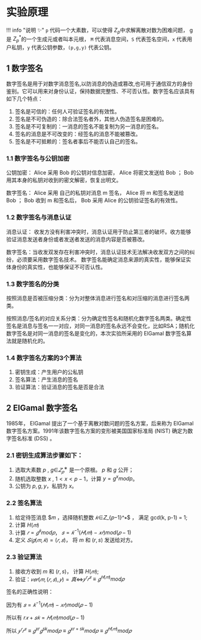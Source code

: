 # 实验原理

!!! info "说明 :sparkles:"
    `p` 代码一个大素数，可以使得 $Z_p$中求解离散对数为困难问题， g 是 $Z^*_p$的一个生成元或者叫本元根， `M` 代表消息空间，`S` 代表签名空间，`x` 代表用户私钥，`y` 代表公钥参数，`(p,g,y)` 代表公钥。

## 1 数字签名

数字签名是用于对数字消息签名,以防消息的伪造或篡改,也可用于通信双方的身份鉴别。它可以用来对身份认证，保持数据完整性、不可否认性。数字签名应该具有如下几个特点：

1. 签名是可信的：任何人可验证签名的有效性。
2. 签名是不可伪造的：除合法签名者外，其他人伪造签名是困难的。
3. 签名是不可复制的：一消息的签名不能复制为另一消息的签名。
4. 签名的消息是不可改变的：经签名的消息不能被篡改。
5. 签名是不可抵赖的：签名者事后不能否认自己的签名。

### 1.1 数字签名与公钥加密

公钥加密：
Alice 采用 Bob 的公钥对信息加密， Alice 将密文发送给 Bob ； Bob 用其本身的私钥对收到的密文解密，恢复出明文。

数字签名：
Alice 采用 自己的私钥对消息 m 签名， Alice 将 m 和签名发送给 Bob ； Bob 收到 m 和签名后， Bob 采用 Alice 的公钥验证签名的有效性。

### 1.2 数字签名与消息认证

消息认证：
收发方没有利害冲突时，消息认证用于防止第三者的破坏。收方能够验证消息发送者身份或者发送者发送的消息内容是否被篡改。

数字签名：当收发双发存在利害冲突时，消息认证技术无法解决收发双方之间的纠纷，必须要采用数字签名技术。 数字签名能确定消息来源的真实性，能够保证实体身份的真实性，也能够保证不可否认性。

### 1.3 数字签名的分类

按照消息是否被压缩分类：分为对整体消息进行签名和对压缩的消息进行签名两类。

按照消息/签名的对应关系分类：分为确定性签名和随机化数字签名两类。确定性签名是消息与签名一一对应，对同一消息的签名永远不会变化，比如RSA；随机化数字签名是对同一消息的签名是变化的，本次实验所采用的 ElGamal 数字签名算法就是随机化的。

### 1.4 数字签名方案的3个算法

1. 密钥生成：产生用户的公私钥
2. 签名算法：产生消息的签名
3. 验证算法：验证消息的签名是否是合法

## 2 ElGamal 数字签名

1985年， EIGamal 提出了一个基于离散对数问题的签名方案，后来称为 ElGamal 数字签名方案。1991年该数字签名方案的变形被美国国家标准局 (NIST) 确定为数字签名标准 (DSS) 。

### 2.1 密钥生成算法步骤如下：

1. 选取大素数 $p$ , $g$∈$𝑍_𝑝^∗$ 是一个原根。 $p$ 和 $g$ 公开； 
2. 随机选取整数 $x$ , $1 < x < p-1$，计算 $y =  g^x mod p$。 
3. 公钥为 ${p,g,y}$，私钥为 $x$。  

### 2.2 签名算法

1. 给定待签消息 $𝑚 ，选择随机整数 $𝑘∈$𝑍_{𝑝−1}^∗$ ， 满足 gcd(k, p-1) = 1;
2. 计算 $H(𝑚)$
3. 计算 $𝑟=𝑔^𝑘  mod ⁡𝑝$， $𝑠=𝑘^{−1} (𝐻(𝑚)−𝑥𝑟)mod⁡ (𝑝−1)$
4. 定义 $𝑆𝑖𝑔(𝑚,𝑘)=(𝑟,𝑠)$， 将 $m$ 和 $(r, s)$ 发送给对方。

### 2.3 验证算法

1. 接收方收到 $m$ 和 $(r, s)$， 计算 $H(𝑚)$;
2. 验证：$𝑣𝑒𝑟(𝑚,(𝑟,𝑠),𝑦)=真$⇔$𝑦^𝑟 𝑟^𝑠≡𝑔^{𝐻(𝑚)}  mod⁡ 𝑝$

签名的正确性说明：

因为有 $𝑠=𝑘^{−1} (𝐻(𝑚)−𝑥𝑟)mod⁡(𝑝−1)$

所以有 $r𝑥+𝑠𝑘=𝐻(𝑚) mod⁡(𝑝−1)$

所以 $𝑦^𝑟 𝑟^𝑠≡𝑔^{xr} 𝑔^{sk} mod⁡𝑝 ≡𝑔^{xr+sk}mod⁡𝑝≡𝑔^{𝐻(𝑚)}  mod⁡𝑝$


